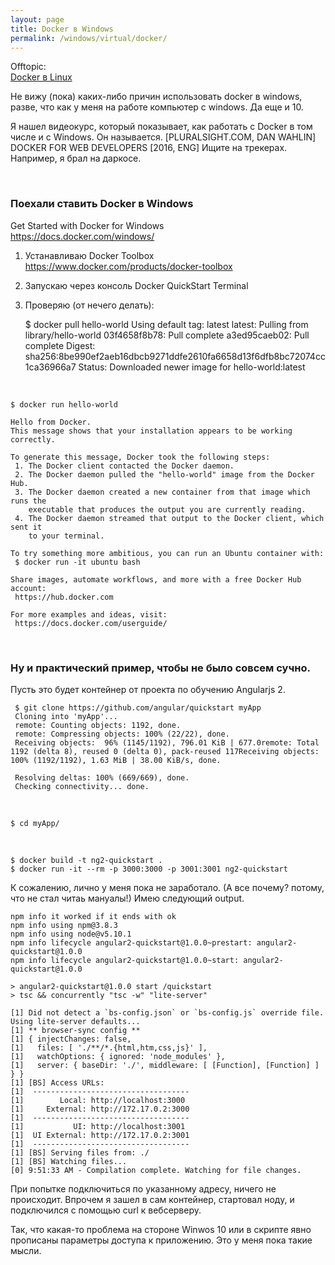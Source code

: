 ```yaml
---
layout: page
title: Docker в Windows
permalink: /windows/virtual/docker/
---
```


Offtopic:  
[Docker в Linux](/linux/virtual/docker/)


Не вижу (пока) каких-либо причин использовать docker в windows, разве, что как у меня на работе компьютер с windows. Да еще и 10.

Я нашел видеокурс, который показывает, как работать с Docker в том числе и с Windows. Он называется.
[PLURALSIGHT.COM, DAN WAHLIN] DOCKER FOR WEB DEVELOPERS [2016, ENG]
Ищите на трекерах. Например, я брал на даркосе.


<br/>

### Поехали ставить Docker в Windows

Get Started with Docker for Windows  
https://docs.docker.com/windows/


1) Устанавливаю Docker Toolbox
https://www.docker.com/products/docker-toolbox

2) Запускаю через консоль Docker QuickStart Terminal

3) Проверяю (от нечего делать):


    $ docker pull hello-world
    Using default tag: latest
    latest: Pulling from library/hello-world
    03f4658f8b78: Pull complete
    a3ed95caeb02: Pull complete
    Digest: sha256:8be990ef2aeb16dbcb9271ddfe2610fa6658d13f6dfb8bc72074cc1ca36966a7
    Status: Downloaded newer image for hello-world:latest

<br/>

    $ docker run hello-world

    Hello from Docker.
    This message shows that your installation appears to be working correctly.

    To generate this message, Docker took the following steps:
     1. The Docker client contacted the Docker daemon.
     2. The Docker daemon pulled the "hello-world" image from the Docker Hub.
     3. The Docker daemon created a new container from that image which runs the
        executable that produces the output you are currently reading.
     4. The Docker daemon streamed that output to the Docker client, which sent it
        to your terminal.

    To try something more ambitious, you can run an Ubuntu container with:
     $ docker run -it ubuntu bash

    Share images, automate workflows, and more with a free Docker Hub account:
     https://hub.docker.com

    For more examples and ideas, visit:
     https://docs.docker.com/userguide/


<br/>

### Ну и практический пример, чтобы не было совсем сучно.

Пусть это будет контейнер от проекта по обучению Angularjs 2.

     $ git clone https://github.com/angular/quickstart myApp
     Cloning into 'myApp'...
     remote: Counting objects: 1192, done.
     remote: Compressing objects: 100% (22/22), done.
     Receiving objects:  96% (1145/1192), 796.01 KiB | 677.0remote: Total 1192 (delta 8), reused 0 (delta 0), pack-reused 117Receiving objects: 100% (1192/1192), 1.63 MiB | 38.00 KiB/s, done.

     Resolving deltas: 100% (669/669), done.
     Checking connectivity... done.

<br/>

    $ cd myApp/

 <br/>

    $ docker build -t ng2-quickstart .
    $ docker run -it --rm -p 3000:3000 -p 3001:3001 ng2-quickstart


К сожалению, лично у меня пока не заработало. (А все почему? потому, что не стал читаь мануалы!) Имею следующий output.

    npm info it worked if it ends with ok
    npm info using npm@3.8.3
    npm info using node@v5.10.1
    npm info lifecycle angular2-quickstart@1.0.0~prestart: angular2-quickstart@1.0.0
    npm info lifecycle angular2-quickstart@1.0.0~start: angular2-quickstart@1.0.0

    > angular2-quickstart@1.0.0 start /quickstart
    > tsc && concurrently "tsc -w" "lite-server"

    [1] Did not detect a `bs-config.json` or `bs-config.js` override file. Using lite-server defaults...
    [1] ** browser-sync config **
    [1] { injectChanges: false,
    [1]   files: [ './**/*.{html,htm,css,js}' ],
    [1]   watchOptions: { ignored: 'node_modules' },
    [1]   server: { baseDir: './', middleware: [ [Function], [Function] ] } }
    [1] [BS] Access URLs:
    [1]  -----------------------------------
    [1]        Local: http://localhost:3000
    [1]     External: http://172.17.0.2:3000
    [1]  -----------------------------------
    [1]           UI: http://localhost:3001
    [1]  UI External: http://172.17.0.2:3001
    [1]  -----------------------------------
    [1] [BS] Serving files from: ./
    [1] [BS] Watching files...
    [0] 9:51:33 AM - Compilation complete. Watching for file changes.


При попытке подключиться по указанному адресу, ничего не происходит.
Впрочем я зашел в сам контейнер, стартовал ноду, и подключился с помощью curl к вебсерверу.

Так, что какая-то проблема на стороне Winwos 10 или в скрипте явно прописаны параметры доступа к приложению.
Это у меня пока такие мысли.
